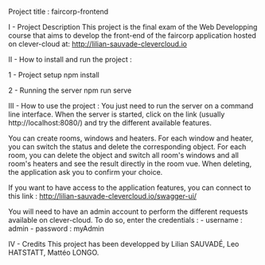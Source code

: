 Project title : faircorp-frontend

I - Project Description
This project is the final exam of the Web Developping course that aims to develop the front-end of the faircorp application hosted on clever-cloud at: 
http://lilian-sauvade-clevercloud.io

II - How to install and run the project :

   1 - Project setup
npm install

   2 - Running the server
npm run serve

III - How to use the project :
You just need to run the server on a command line interface.
When the server is started, click on the link (usually http://localhost:8080/) and try the different available features.

You can create rooms, windows and heaters.
For each window and heater, you can switch the status and delete the corresponding object.
For each room, you can delete the object and switch all room's windows and all room's heaters and see the result directly in the room vue.
When deleting, the application ask you to confirm your choice.


If you want to have access to the application features, you can connect to this link :
http://lilian-sauvade-clevercloud.io/swagger-ui/

You will need to have an admin account to perform the different requests available on clever-cloud.
To do so, enter the credentials :
    - username : admin
    - password : myAdmin

IV - Credits
This project has been developped by Lilian SAUVADÉ, Leo HATSTATT, Mattéo LONGO.
